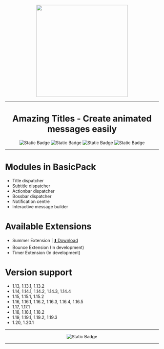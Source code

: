 <p align="center">
  <img width="300px" src="https://github.com/M3II0/AmazingTitles/assets/73041364/02400dbc-4e61-478e-b841-fc8da43a2b67"/>
</p>

---

<h1 align="center">Amazing Titles - Create animated messages easily</h1>

<p align="center">
  <img alt="Static Badge" src="https://img.shields.io/badge/Spigot-%23FFAA00?style=for-the-badge&link=https%3A%2F%2Fwww.spigotmc.org%2Fresources%2Fauthors%2Fm3ii0.1052589%2F">
  <img alt="Static Badge" src="https://img.shields.io/badge/Java%208%2B-%23B35900?style=for-the-badge&link=https%3A%2F%2Fwww.spigotmc.org%2Fresources%2Fauthors%2Fm3ii0.1052589%2F">
  <img alt="Static Badge" src="https://img.shields.io/badge/Minecraft%201.13%2B-%232A8000?style=for-the-badge&link=https%3A%2F%2Fwww.spigotmc.org%2Fresources%2Fauthors%2Fm3ii0.1052589%2F">
  <img alt="Static Badge" src="https://img.shields.io/badge/APACHE%20MAVEN-%23CC2200?style=for-the-badge&link=https%3A%2F%2Fwww.spigotmc.org%2Fresources%2Fauthors%2Fm3ii0.1052589%2F">
</p>

---

# Modules in BasicPack
- Title dispatcher
- Subtitle dispatcher
- Actionbar dispatcher
- Bossbar dispatcher
- Notification centre
- Interactive message builder

# Available Extensions
- Summer Extension | [⬇️ Download](https://www.spigotmc.org/resources/111223/)
- Bounce Extension (In development)
- Timer Extension (In development)

# Version support
- 1.13, 1.13.1, 1.13.2
- 1.14, 1.14.1, 1.14.2, 1.14.3, 1.14.4
- 1.15, 1.15.1, 1.15.2
- 1.16, 1.16.1, 1.16.2, 1.16.3, 1.16.4, 1.16.5
- 1.17, 1.17.1
- 1.18, 1.18.1, 1.18.2
- 1.19, 1.19.1, 1.19.2, 1.19.3
- 1.20, 1.20.1

---

<p align="center">
  <img alt="Static Badge" src="https://img.shields.io/badge/Support-%230055FF?style=for-the-badge">
</p>

---
